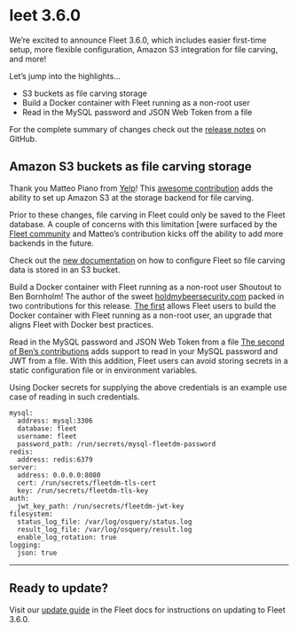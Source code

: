 # leet 3.6.0

We’re excited to announce Fleet 3.6.0, which includes easier first-time setup, more flexible configuration, Amazon S3 integration for file carving, and more!

Let’s jump into the highlights…

- S3 buckets as file carving storage
- Build a Docker container with Fleet running as a non-root user
- Read in the MySQL password and JSON Web Token from a file

For the complete summary of changes check out the [release notes](https://github.com/fleetdm/fleet/releases/tag/3.6.0) on GitHub.

## Amazon S3 buckets as file carving storage

Thank you Matteo Piano from [Yelp](https://medium.com/u/469a0b267942?source=post_page-----53abbb94df6a--------------------------------)! This [awesome contribution](https://github.com/fleetdm/fleet/pull/126) adds the ability to set up Amazon S3 at the storage backend for file carving.

Prior to these changes, file carving in Fleet could only be saved to the Fleet database. A couple of concerns with this limitation [were surfaced by the [Fleet community](https://github.com/fleetdm/fleet/issues/111) and Matteo’s contribution kicks off the ability to add more backends in the future.

Check out the [new documentation](https://github.com/fleetdm/fleet/blob/master/docs/3-Deployment/2-Configuration.md#s3-file-carving-backend) on how to configure Fleet so file carving data is stored in an S3 bucket.

Build a Docker container with Fleet running as a non-root user
Shoutout to Ben Bornholm! The author of the sweet [holdmybeersecurity.com](https://holdmybeersecurity.com/) packed in two contributions for this release. [The first](https://holdmybeersecurity.com/) allows Fleet users to build the Docker container with Fleet running as a non-root user, an upgrade that aligns Fleet with Docker best practices.

Read in the MySQL password and JSON Web Token from a file
[The second of Ben’s contributions](https://github.com/fleetdm/fleet/pull/141) adds support to read in your MySQL password and JWT from a file. With this addition, Fleet users can avoid storing secrets in a static configuration file or in environment variables.

Using Docker secrets for supplying the above credentials is an example use case of reading in such credentials.

```
mysql:
  address: mysql:3306  
  database: fleet
  username: fleet
  password_path: /run/secrets/mysql-fleetdm-password
redis:
  address: redis:6379
server:
  address: 0.0.0.0:8080
  cert: /run/secrets/fleetdm-tls-cert
  key: /run/secrets/fleetdm-tls-key
auth:
  jwt_key_path: /run/secrets/fleetdm-jwt-key
filesystem:
  status_log_file: /var/log/osquery/status.log
  result_log_file: /var/log/osquery/result.log
  enable_log_rotation: true
logging:
  json: true
```
---

## Ready to update?

Visit our [update guide](https://fleetdm.com/docs/using-fleet/updating-fleet) in the Fleet docs for instructions on updating to Fleet 3.6.0.

<meta name="category" value="releases">
<meta name="authorFullName" value="Noah Talerman">
<meta name="authorGitHubUsername" value="noahtalerman">
<meta name="publishedOn" value="2021-01-09">
<meta name="articleTitle" value="Fleet 3.6.0">